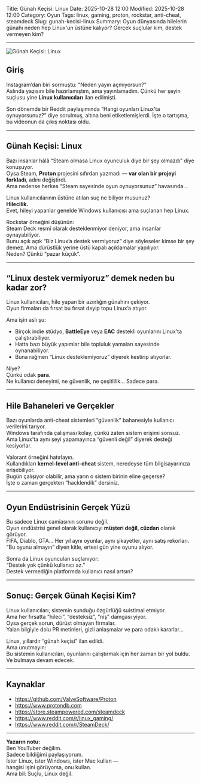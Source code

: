 Title: Günah Keçisi: Linux
Date: 2025-10-28 12:00
Modified: 2025-10-28 12:00
Category: Oyun
Tags: linux, gaming, proton, rockstar, anti-cheat, steamdeck
Slug: gunah-kecisi-linux
Summary: Oyun dünyasında hilelerin günahı neden hep Linux'un üstüne kalıyor? Gerçek suçlular kim, destek vermeyen kim?

---

![Günah Keçisi: Linux](A_YouTube_thumbnail_image_features_a_digital_illus.png)

## Giriş

Instagram’dan biri sormuştu: “Neden yayın açmıyorsun?”  
Aslında yazısını bile hazırlamıştım, ama yayınlamadım. Çünkü her şeyin suçlusu yine **Linux kullanıcıları** ilan edilmişti.

Son dönemde bir Reddit paylaşımında “Hangi oyunları Linux'ta oynuyorsunuz?” diye sorulmuş, altına beni etiketlemişlerdi. İşte o tartışma, bu videonun da çıkış noktası oldu.

---

## Günah Keçisi: Linux

Bazı insanlar hâlâ “Steam olmasa Linux oyunculuk diye bir şey olmazdı” diye konuşuyor.  
Oysa Steam, **Proton** projesini sıfırdan yazmadı — **var olan bir projeyi forkladı**, adını değiştirdi.  
Ama nedense herkes “Steam sayesinde oyun oynuyorsunuz” havasında...

Linux kullanıcılarının üstüne atılan suç ne biliyor musunuz?  
**Hilecilik.**  
Evet, hileyi yapanlar genelde Windows kullanıcısı ama suçlanan hep Linux.

Rockstar örneğini düşünün:  
Steam Deck resmî olarak desteklenmiyor deniyor, ama insanlar oynayabiliyor.  
Bunu açık açık “Biz Linux’a destek vermiyoruz” diye söyleseler kimse bir şey demez. Ama dürüstlük yerine üstü kapalı açıklamalar yapılıyor.  
Neden? Çünkü “pazar küçük”.

---

## “Linux destek vermiyoruz” demek neden bu kadar zor?

Linux kullanıcıları, hile yapan bir azınlığın günahını çekiyor.  
Oyun firmaları da fırsat bu fırsat deyip topu Linux’a atıyor.

Ama işin aslı şu:

- Birçok indie stüdyo, **BattleEye** veya **EAC** destekli oyunlarını Linux’ta çalıştırabiliyor.
- Hatta bazı büyük yapımlar bile topluluk yamaları sayesinde oynanabiliyor.
- Buna rağmen “Linux desteklemiyoruz” diyerek kestirip atıyorlar.

Niye?  
Çünkü odak **para**.  
Ne kullanıcı deneyimi, ne güvenlik, ne çeşitlilik... Sadece para.

---

## Hile Bahaneleri ve Gerçekler

Bazı oyunlarda anti-cheat sistemleri “güvenlik” bahanesiyle kullanıcı verilerini tarıyor.  
Windows tarafında çalışması kolay, çünkü zaten sistem erişimi sonsuz.  
Ama Linux’ta aynı şeyi yapamayınca “güvenli değil” diyerek desteği kesiyorlar.

Valorant örneğini hatırlayın.  
Kullandıkları **kernel-level anti-cheat** sistem, neredeyse tüm bilgisayarınıza erişebiliyor.  
Bugün çalışıyor olabilir, ama yarın o sistem birinin eline geçerse?  
İşte o zaman gerçekten “hacklendik” dersiniz.

---

## Oyun Endüstrisinin Gerçek Yüzü

Bu sadece Linux camiasının sorunu değil.  
Oyun endüstrisi genel olarak kullanıcıyı **müşteri değil, cüzdan** olarak görüyor.  
FIFA, Diablo, GTA... Her yıl aynı oyunlar, aynı şikayetler, aynı satış rekorları.  
“Bu oyunu almayın” diyen kitle, ertesi gün yine oyunu alıyor.

Sonra da Linux oyuncuları suçlanıyor:  
“Destek yok çünkü kullanıcı az.”  
Destek vermediğin platformda kullanıcı nasıl artsın?

---

## Sonuç: Gerçek Günah Keçisi Kim?

Linux kullanıcıları, sistemin sunduğu özgürlüğü suistimal etmiyor.  
Ama her fırsatta “hileci”, “desteksiz”, “niş” damgası yiyor.  
Oysa gerçek sorun, dürüst olmayan firmalar.  
Yalan bilgiyle dolu PR metinleri, gizli anlaşmalar ve para odaklı kararlar...

Linux, yıllardır “günah keçisi” ilan edildi.  
Ama unutmayın:  
Bu sistemin kullanıcıları, oyunlarını çalıştırmak için her zaman bir yol buldu.  
Ve bulmaya devam edecek.

---

## Kaynaklar

- https://github.com/ValveSoftware/Proton
- https://www.protondb.com
- https://store.steampowered.com/steamdeck
- https://www.reddit.com/r/linux_gaming/
- https://www.reddit.com/r/SteamDeck/

---

**Yazarın notu:**  
Ben YouTuber değilim.  
Sadece bildiğimi paylaşıyorum.  
İster Linux, ister Windows, ister Mac kullan —  
hangisi işini görüyorsa, onu kullan.  
Ama bil: Suçlu, Linux değil.
